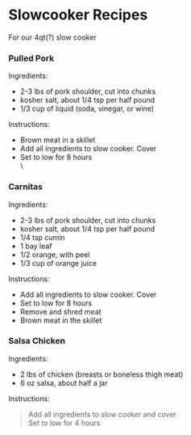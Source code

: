 # Slowcooker Recipes
For our 4qt(?) slow cooker

### Pulled Pork
Ingredients:
- 2-3 lbs of pork shoulder, cut into chunks
- kosher salt, about 1/4 tsp per half pound
- 1/3 cup of liquid (soda, vinegar, or wine)

Instructions:
- Brown meat in a skillet
- Add all ingredients to slow cooker.  Cover
- Set to low for 8 hours
\
\
### Carnitas
Ingredients:
- 2-3 lbs of pork shoulder, cut into chunks
- kosher salt, about 1/4 tsp per half pound
- 1/4 tsp cumin
- 1 bay leaf
- 1/2 orange, with peel
- 1/3 cup of orange juice

Instructions:
- Add all ingredients to slow cooker.  Cover
- Set to low for 8 hours
- Remove and shred meat
- Brown meat in the skillet


### Salsa Chicken
Ingredients:
- 2 lbs of chicken (breasts or boneless thigh meat)
- 6 oz salsa, about half a jar

Instructions:
> Add all ingredients to slow cooker and cover  
> Set to low for 4 hours